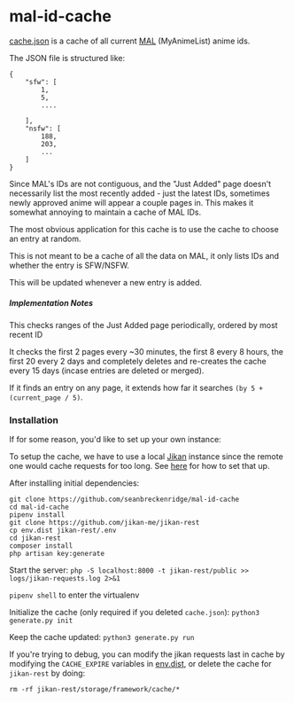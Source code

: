 # mal-id-cache

[cache.json](./cache.json) is a cache of all current [MAL](https://myanimelist.net/) (MyAnimeList) anime ids.

The JSON file is structured like:

```
{
    "sfw": [
        1,
        5,
        ....

    ],
    "nsfw": [
        188,
        203,
        ...    
    ]
}
```

Since MAL's IDs are not contiguous, and the "Just Added" page doesn't necessarily list the most recently added - just the latest IDs, sometimes newly approved anime will appear a couple pages in. This makes it somewhat annoying to maintain a cache of MAL IDs.

The most obvious application for this cache is to use the cache to choose an entry at random.

This is not meant to be a cache of all the data on MAL, it only lists IDs and whether the entry is SFW/NSFW.

This will be updated whenever a new entry is added.

##### Implementation Notes

This checks ranges of the Just Added page periodically, ordered by most recent ID

It checks the first 2 pages every ~30 minutes, the first 8 every 8 hours, the first 20 every 2 days and completely deletes and re-creates the cache every 15 days (incase entries are deleted or merged).

If it finds an entry on any page, it extends how far it searches `(by 5 + (current_page / 5)`.

### Installation

If for some reason, you'd like to set up your own instance:

To setup the cache, we have to use a local [Jikan](https://github.com/jikan-me/jikan) instance since the remote one would cache requests for too long. See [here](https://github.com/jikan-me/jikan-rest) for how to set that up.

After installing initial dependencies:

```
git clone https://github.com/seanbreckenridge/mal-id-cache
cd mal-id-cache
pipenv install
git clone https://github.com/jikan-me/jikan-rest
cp env.dist jikan-rest/.env
cd jikan-rest
composer install
php artisan key:generate
```

Start the server: `php -S localhost:8000 -t jikan-rest/public >> logs/jikan-requests.log 2>&1`

`pipenv shell` to enter the virtualenv

Initialize the cache (only required if you deleted `cache.json`): `python3 generate.py init`

Keep the cache updated: `python3 generate.py run`

If you're trying to debug, you can modify the jikan requests last in cache by modifying the `CACHE_EXPIRE` variables in [env.dist](./env.dist), or delete the cache for `jikan-rest` by doing:

`rm -rf jikan-rest/storage/framework/cache/*`
